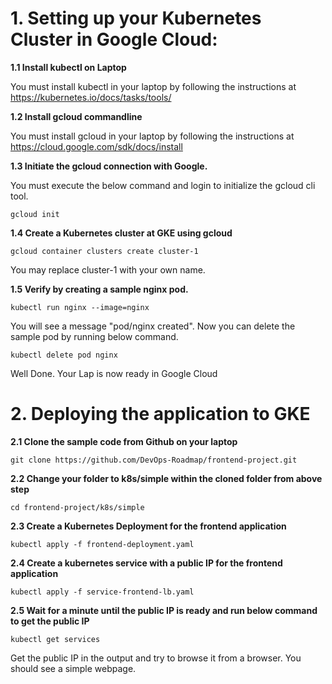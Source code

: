 # 1. Setting up your Kubernetes Cluster in Google Cloud:

**1.1 Install kubectl on Laptop**

You must install kubectl in your laptop by following the instructions at https://kubernetes.io/docs/tasks/tools/

**1.2 Install gcloud commandline**

You must install gcloud in your laptop by following the instructions at https://cloud.google.com/sdk/docs/install

**1.3 Initiate the gcloud connection with Google.**

You must execute the below command and login to initialize the gcloud cli tool. 

```
gcloud init
```

**1.4 Create a Kubernetes cluster at GKE using gcloud**

```
gcloud container clusters create cluster-1
```

You may replace cluster-1 with your own name. 

**1.5 Verify by creating a sample nginx pod.**

```
kubectl run nginx --image=nginx
```

You will see a message "pod/nginx created". Now you can delete the sample pod by running below command.

```
kubectl delete pod nginx
```

Well Done. Your Lap is now ready in Google Cloud




# 2. Deploying the application to GKE

**2.1 Clone the sample code from Github on your laptop**

```
git clone https://github.com/DevOps-Roadmap/frontend-project.git
```

**2.2 Change your folder to k8s/simple within the cloned folder from above step**

```
cd frontend-project/k8s/simple
```

**2.3 Create a Kubernetes Deployment for the frontend application**

```
kubectl apply -f frontend-deployment.yaml
```

**2.4 Create a kubernetes service with a public IP for the frontend application**

```
kubectl apply -f service-frontend-lb.yaml
```

**2.5 Wait for a minute until the public IP is ready and run below command to get the public IP**

```
kubectl get services
```

Get the public IP in the output and try to browse it from a browser. You should see a simple webpage.
